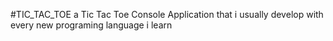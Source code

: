 #TIC_TAC_TOE
a Tic Tac Toe Console Application that i usually develop with every new programing language i learn